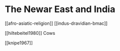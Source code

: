 # The Newar East and India

[[afro-asiatic-religion]]
[[indus-dravidian-bmac]]


[[hiltebeitel1980]] Cows

[[knipe1967]]